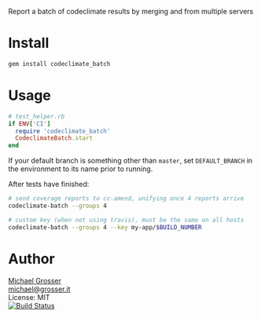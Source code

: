 Report a batch of codeclimate results by merging and from multiple servers

Install
=======

```Bash
gem install codeclimate_batch
```

Usage
=====

```Ruby
# test_helper.rb
if ENV['CI']
  require 'codeclimate_batch'
  CodeclimateBatch.start
end
```

If your default branch is something other than `master`, set `DEFAULT_BRANCH` in the environment to its name prior to running.

After tests have finished:

```Bash
# send coverage reports to cc-amend, unifying once 4 reports arrive
codeclimate-batch --groups 4

# custom key (when not using travis), must be the same on all hosts
codeclimate-batch --groups 4 --key my-app/$BUILD_NUMBER
```

Author
======
[Michael Grosser](http://grosser.it)<br/>
michael@grosser.it<br/>
License: MIT<br/>
[![Build Status](https://travis-ci.org/grosser/codeclimate_batch.png)](https://travis-ci.org/grosser/codeclimate_batch)
